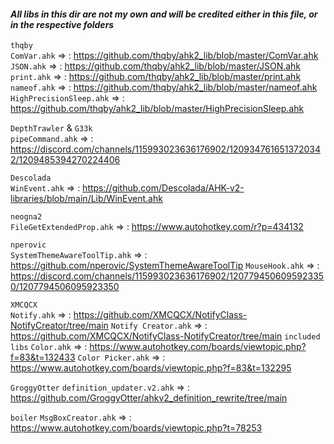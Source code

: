 #### *All libs in this dir are not my own and will be credited either in this file, or in the respective folders*

`thqby`  
`ComVar.ahk`              => : https://github.com/thqby/ahk2_lib/blob/master/ComVar.ahk  
`JSON.ahk`                => : https://github.com/thqby/ahk2_lib/blob/master/JSON.ahk  
`print.ahk`               => : https://github.com/thqby/ahk2_lib/blob/master/print.ahk  
`nameof.ahk`              => : https://github.com/thqby/ahk2_lib/blob/master/nameof.ahk  
`HighPrecisionSleep.ahk`  => : https://github.com/thqby/ahk2_lib/blob/master/HighPrecisionSleep.ahk  

`DepthTrawler` & `G33k`  
`pipeCommand.ahk`  => : https://discord.com/channels/115993023636176902/1209347616513720342/1209485394270224406  

`Descolada`  
`WinEvent.ahk`     => : https://github.com/Descolada/AHK-v2-libraries/blob/main/Lib/WinEvent.ahk  

`neogna2`  
`FileGetExtendedProp.ahk` => : https://www.autohotkey.com/r?p=434132  

`nperovic`  
`SystemThemeAwareToolTip.ahk` => : https://github.com/nperovic/SystemThemeAwareToolTip
`MouseHook.ahk`               => : https://discord.com/channels/115993023636176902/1207794506095923350/1207794506095923350

`XMCQCX`  
`Notify.ahk`         => : https://github.com/XMCQCX/NotifyClass-NotifyCreator/tree/main
`Notify Creator.ahk` => : https://github.com/XMCQCX/NotifyClass-NotifyCreator/tree/main
    `included libs`
        `Color.ahk`         => : https://www.autohotkey.com/boards/viewtopic.php?f=83&t=132433
        `Color Picker.ahk`  => : https://www.autohotkey.com/boards/viewtopic.php?f=83&t=132295

`GroggyOtter`
`definition_updater.v2.ahk` => : https://github.com/GroggyOtter/ahkv2_definition_rewrite/tree/main

`boiler`
`MsgBoxCreator.ahk` => : https://www.autohotkey.com/boards/viewtopic.php?t=78253